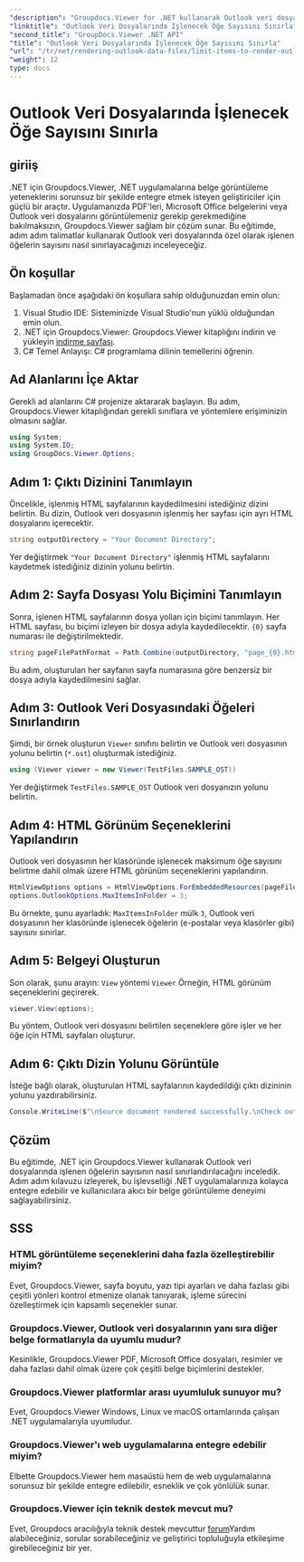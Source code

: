 ```yaml
---
"description": "Groupdocs.Viewer for .NET kullanarak Outlook veri dosyalarında işlenen öğelerin sayısını nasıl sınırlayacağınızı öğrenin. Sorunsuz entegrasyon için adım adım açıklamalarımızı izleyin."
"linktitle": "Outlook Veri Dosyalarında İşlenecek Öğe Sayısını Sınırla"
"second_title": "GroupDocs.Viewer .NET API"
"title": "Outlook Veri Dosyalarında İşlenecek Öğe Sayısını Sınırla"
"url": "/tr/net/rendering-outlook-data-files/limit-items-to-render-outlook-data-files/"
"weight": 12
type: docs
---
```

# Outlook Veri Dosyalarında İşlenecek Öğe Sayısını Sınırla

## giriiş
.NET için Groupdocs.Viewer, .NET uygulamalarına belge görüntüleme yeteneklerini sorunsuz bir şekilde entegre etmek isteyen geliştiriciler için güçlü bir araçtır. Uygulamanızda PDF'leri, Microsoft Office belgelerini veya Outlook veri dosyalarını görüntülemeniz gerekip gerekmediğine bakılmaksızın, Groupdocs.Viewer sağlam bir çözüm sunar. Bu eğitimde, adım adım talimatlar kullanarak Outlook veri dosyalarında özel olarak işlenen öğelerin sayısını nasıl sınırlayacağınızı inceleyeceğiz.
## Ön koşullar
Başlamadan önce aşağıdaki ön koşullara sahip olduğunuzdan emin olun:
1. Visual Studio IDE: Sisteminizde Visual Studio'nun yüklü olduğundan emin olun.
2. .NET için Groupdocs.Viewer: Groupdocs.Viewer kitaplığını indirin ve yükleyin [indirme sayfası](https://releases.groupdocs.com/viewer/net/).
3. C# Temel Anlayışı: C# programlama dilinin temellerini öğrenin.

## Ad Alanlarını İçe Aktar
Gerekli ad alanlarını C# projenize aktararak başlayın. Bu adım, Groupdocs.Viewer kitaplığından gerekli sınıflara ve yöntemlere erişiminizin olmasını sağlar.
```csharp
using System;
using System.IO;
using GroupDocs.Viewer.Options;
```
## Adım 1: Çıktı Dizinini Tanımlayın
Öncelikle, işlenmiş HTML sayfalarının kaydedilmesini istediğiniz dizini belirtin. Bu dizin, Outlook veri dosyasının işlenmiş her sayfası için ayrı HTML dosyalarını içerecektir.
```csharp
string outputDirectory = "Your Document Directory";
```
Yer değiştirmek `"Your Document Directory"` işlenmiş HTML sayfalarını kaydetmek istediğiniz dizinin yolunu belirtin.
## Adım 2: Sayfa Dosyası Yolu Biçimini Tanımlayın
Sonra, işlenen HTML sayfalarının dosya yolları için biçimi tanımlayın. Her HTML sayfası, bu biçimi izleyen bir dosya adıyla kaydedilecektir. `{0}` sayfa numarası ile değiştirilmektedir.
```csharp
string pageFilePathFormat = Path.Combine(outputDirectory, "page_{0}.html");
```
Bu adım, oluşturulan her sayfanın sayfa numarasına göre benzersiz bir dosya adıyla kaydedilmesini sağlar.
## Adım 3: Outlook Veri Dosyasındaki Öğeleri Sınırlandırın
Şimdi, bir örnek oluşturun `Viewer` sınıfını belirtin ve Outlook veri dosyasının yolunu belirtin (`*.ost`) oluşturmak istediğiniz.
```csharp
using (Viewer viewer = new Viewer(TestFiles.SAMPLE_OST))
```
Yer değiştirmek `TestFiles.SAMPLE_OST` Outlook veri dosyanızın yolunu belirtin.
## Adım 4: HTML Görünüm Seçeneklerini Yapılandırın
Outlook veri dosyasının her klasöründe işlenecek maksimum öğe sayısını belirtme dahil olmak üzere HTML görünüm seçeneklerini yapılandırın.
```csharp
HtmlViewOptions options = HtmlViewOptions.ForEmbeddedResources(pageFilePathFormat);
options.OutlookOptions.MaxItemsInFolder = 3;
```
Bu örnekte, şunu ayarladık: `MaxItemsInFolder` mülk `3`, Outlook veri dosyasının her klasöründe işlenecek öğelerin (e-postalar veya klasörler gibi) sayısını sınırlar.
## Adım 5: Belgeyi Oluşturun
Son olarak, şunu arayın: `View` yöntemi `Viewer` Örneğin, HTML görünüm seçeneklerini geçirerek.
```csharp
viewer.View(options);
```
Bu yöntem, Outlook veri dosyasını belirtilen seçeneklere göre işler ve her öğe için HTML sayfaları oluşturur.
## Adım 6: Çıktı Dizin Yolunu Görüntüle
İsteğe bağlı olarak, oluşturulan HTML sayfalarının kaydedildiği çıktı dizininin yolunu yazdırabilirsiniz.
```csharp
Console.WriteLine($"\nSource document rendered successfully.\nCheck output in {outputDirectory}.");
```

## Çözüm
Bu eğitimde, .NET için Groupdocs.Viewer kullanarak Outlook veri dosyalarında işlenen öğelerin sayısının nasıl sınırlandırılacağını inceledik. Adım adım kılavuzu izleyerek, bu işlevselliği .NET uygulamalarınıza kolayca entegre edebilir ve kullanıcılara akıcı bir belge görüntüleme deneyimi sağlayabilirsiniz.
## SSS
### HTML görüntüleme seçeneklerini daha fazla özelleştirebilir miyim?
Evet, Groupdocs.Viewer, sayfa boyutu, yazı tipi ayarları ve daha fazlası gibi çeşitli yönleri kontrol etmenize olanak tanıyarak, işleme sürecini özelleştirmek için kapsamlı seçenekler sunar.
### Groupdocs.Viewer, Outlook veri dosyalarının yanı sıra diğer belge formatlarıyla da uyumlu mudur?
Kesinlikle, Groupdocs.Viewer PDF, Microsoft Office dosyaları, resimler ve daha fazlası dahil olmak üzere çok çeşitli belge biçimlerini destekler.
### Groupdocs.Viewer platformlar arası uyumluluk sunuyor mu?
Evet, Groupdocs.Viewer Windows, Linux ve macOS ortamlarında çalışan .NET uygulamalarıyla uyumludur.
### Groupdocs.Viewer'ı web uygulamalarına entegre edebilir miyim?
Elbette Groupdocs.Viewer hem masaüstü hem de web uygulamalarına sorunsuz bir şekilde entegre edilebilir, esneklik ve çok yönlülük sunar.
### Groupdocs.Viewer için teknik destek mevcut mu?
Evet, Groupdocs aracılığıyla teknik destek mevcuttur [forum](https://forum.groupdocs.com/c/viewer/9)Yardım alabileceğiniz, sorular sorabileceğiniz ve geliştirici topluluğuyla etkileşime girebileceğiniz bir yer.